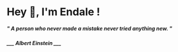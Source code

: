 <h1 title="head"> Hey 👋, I'm Endale !</h1>

**<h5><i>" A person who never made a mistake never tried anything new. "</i></h5>**

*<b>___ Albert Einstein ___</b>*
